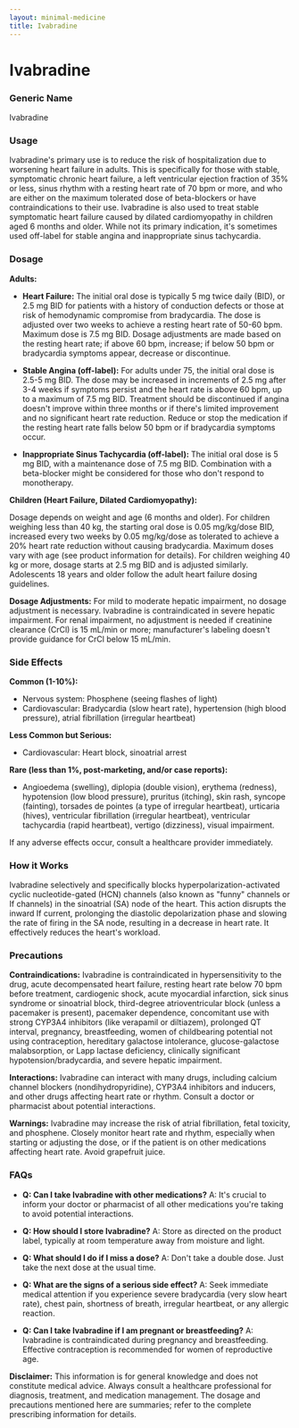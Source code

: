 ```yaml
---
layout: minimal-medicine
title: Ivabradine
---
```


# Ivabradine
### Generic Name
Ivabradine

### Usage
Ivabradine's primary use is to reduce the risk of hospitalization due to worsening heart failure in adults.  This is specifically for those with stable, symptomatic chronic heart failure, a left ventricular ejection fraction of 35% or less, sinus rhythm with a resting heart rate of 70 bpm or more, and who are either on the maximum tolerated dose of beta-blockers or have contraindications to their use.  Ivabradine is also used to treat stable symptomatic heart failure caused by dilated cardiomyopathy in children aged 6 months and older.  While not its primary indication, it's sometimes used off-label for stable angina and inappropriate sinus tachycardia.


### Dosage

**Adults:**

* **Heart Failure:** The initial oral dose is typically 5 mg twice daily (BID), or 2.5 mg BID for patients with a history of conduction defects or those at risk of hemodynamic compromise from bradycardia.  The dose is adjusted over two weeks to achieve a resting heart rate of 50-60 bpm.  Maximum dose is 7.5 mg BID. Dosage adjustments are made based on the resting heart rate; if above 60 bpm, increase; if below 50 bpm or bradycardia symptoms appear, decrease or discontinue.

* **Stable Angina (off-label):** For adults under 75, the initial oral dose is 2.5-5 mg BID.  The dose may be increased in increments of 2.5 mg after 3-4 weeks if symptoms persist and the heart rate is above 60 bpm, up to a maximum of 7.5 mg BID. Treatment should be discontinued if angina doesn't improve within three months or if there's limited improvement and no significant heart rate reduction.  Reduce or stop the medication if the resting heart rate falls below 50 bpm or if bradycardia symptoms occur.


* **Inappropriate Sinus Tachycardia (off-label):** The initial oral dose is 5 mg BID, with a maintenance dose of 7.5 mg BID.  Combination with a beta-blocker might be considered for those who don't respond to monotherapy.

**Children (Heart Failure, Dilated Cardiomyopathy):**

Dosage depends on weight and age (6 months and older).  For children weighing less than 40 kg, the starting oral dose is 0.05 mg/kg/dose BID, increased every two weeks by 0.05 mg/kg/dose as tolerated to achieve a 20% heart rate reduction without causing bradycardia.  Maximum doses vary with age (see product information for details).  For children weighing 40 kg or more, dosage starts at 2.5 mg BID and is adjusted similarly.  Adolescents 18 years and older follow the adult heart failure dosing guidelines.

**Dosage Adjustments:** For mild to moderate hepatic impairment, no dosage adjustment is necessary.  Ivabradine is contraindicated in severe hepatic impairment.  For renal impairment, no adjustment is needed if creatinine clearance (CrCl) is 15 mL/min or more;  manufacturer's labeling doesn't provide guidance for CrCl below 15 mL/min.


### Side Effects

**Common (1-10%):**

* Nervous system: Phosphene (seeing flashes of light)
* Cardiovascular: Bradycardia (slow heart rate), hypertension (high blood pressure), atrial fibrillation (irregular heartbeat)

**Less Common but Serious:**

* Cardiovascular: Heart block, sinoatrial arrest

**Rare (less than 1%, post-marketing, and/or case reports):**

* Angioedema (swelling), diplopia (double vision), erythema (redness), hypotension (low blood pressure), pruritus (itching), skin rash, syncope (fainting), torsades de pointes (a type of irregular heartbeat), urticaria (hives), ventricular fibrillation (irregular heartbeat), ventricular tachycardia (rapid heartbeat), vertigo (dizziness), visual impairment.

If any adverse effects occur, consult a healthcare provider immediately.


### How it Works
Ivabradine selectively and specifically blocks hyperpolarization-activated cyclic nucleotide-gated (HCN) channels (also known as "funny" channels or If channels) in the sinoatrial (SA) node of the heart. This action disrupts the inward If current, prolonging the diastolic depolarization phase and slowing the rate of firing in the SA node, resulting in a decrease in heart rate.  It effectively reduces the heart's workload.


### Precautions

**Contraindications:**  Ivabradine is contraindicated in hypersensitivity to the drug, acute decompensated heart failure, resting heart rate below 70 bpm before treatment, cardiogenic shock, acute myocardial infarction, sick sinus syndrome or sinoatrial block, third-degree atrioventricular block (unless a pacemaker is present), pacemaker dependence, concomitant use with strong CYP3A4 inhibitors (like verapamil or diltiazem), prolonged QT interval, pregnancy, breastfeeding, women of childbearing potential not using contraception, hereditary galactose intolerance, glucose-galactose malabsorption, or Lapp lactase deficiency, clinically significant hypotension/bradycardia, and severe hepatic impairment.

**Interactions:** Ivabradine can interact with many drugs, including calcium channel blockers (nondihydropyridine), CYP3A4 inhibitors and inducers, and other drugs affecting heart rate or rhythm.  Consult a doctor or pharmacist about potential interactions.

**Warnings:**  Ivabradine may increase the risk of atrial fibrillation, fetal toxicity, and phosphene. Closely monitor heart rate and rhythm, especially when starting or adjusting the dose, or if the patient is on other medications affecting heart rate.  Avoid grapefruit juice.


### FAQs

* **Q: Can I take Ivabradine with other medications?** A:  It's crucial to inform your doctor or pharmacist of all other medications you're taking to avoid potential interactions.

* **Q: How should I store Ivabradine?** A: Store as directed on the product label, typically at room temperature away from moisture and light.

* **Q: What should I do if I miss a dose?** A: Don't take a double dose. Just take the next dose at the usual time.

* **Q: What are the signs of a serious side effect?** A:  Seek immediate medical attention if you experience severe bradycardia (very slow heart rate), chest pain, shortness of breath, irregular heartbeat, or any allergic reaction.

* **Q: Can I take Ivabradine if I am pregnant or breastfeeding?** A: Ivabradine is contraindicated during pregnancy and breastfeeding.  Effective contraception is recommended for women of reproductive age.


**Disclaimer:** This information is for general knowledge and does not constitute medical advice. Always consult a healthcare professional for diagnosis, treatment, and medication management.  The dosage and precautions mentioned here are summaries; refer to the complete prescribing information for details.
